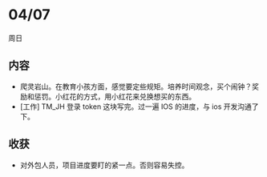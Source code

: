 # 04/07
周日

## 内容
* 爬灵岩山。在教育小孩方面，感觉要定些规矩。培养时间观念，买个闹钟？奖励和惩罚。小红花的方式，用小红花来兑换想买的东西。
* [工作] TM_JH 登录 token 这块写完。过一遍 IOS 的进度，与 ios 开发沟通了下。

## 收获
* 对外包人员，项目进度要盯的紧一点。否则容易失控。